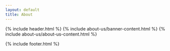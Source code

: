 ```yaml
---
layout: default
title: About
---
```

{% include header.html %}
 {% include about-us/banner-content.html %}
 {% include about-us/about-us-content.html %}



 {% include footer.html %}